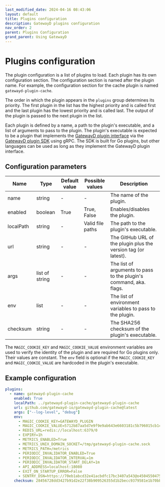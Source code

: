 ```yaml
---
last_modified_date: 2024-04-16 08:43:06
layout: default
title: Plugins configuration
description: GatewayD plugins configuration
nav_order: 2
parent: Plugins Configuration
grand_parent: Using GatewayD
---
```


# Plugins configuration

The plugin configuration is a list of plugins to load. Each plugin has its own configuration section. The configuration section is named after the plugin name. For example, the configuration section for the cache plugin is named `gatewayd-plugin-cache`.

The order in which the plugin appears in the `plugins` group determines its priority. The first plugin in the list has the highest priority and is called first and the last plugin has the lowest priority and is called last. The output of the plugin is passed to the next plugin in the list.

Each plugin is defined by a name, a path to the plugin's executable, and a list of arguments to pass to the plugin. The plugin's executable is expected to be a plugin that implements the [GatewayD plugin
interface](https://github.com/gatewayd-io/gatewayd-plugin-sdk/blob/main/plugin/v1/plugin.proto) via the [GatewayD plugin SDK](https://github.com/gatewayd-io/gatewayd-plugin-sdk) using gRPC. The SDK is built for Go plugins, but other languages can be used as long as they implement the GatewayD plugin interface.

## Configuration parameters

| Name      | Type           | Default value | Possible values  | Description                                                        |
| --------- | -------------- | ------------- | ---------------- | ------------------------------------------------------------------ |
| name      | string         | -             | -                | The name of the plugin.                                            |
| enabled   | boolean        | True          | True, False      | Enables/disables the plugin.                                       |
| localPath | string         | -             | Valid file paths | The path to the plugin's executable.                               |
| url       | string         | -             | -                | The GitHub URL of the plugin plus the version tag (or latest).     |
| args      | list of string | -             | -                | The list of arguments to pass to the plugin's command, aka. flags. |
| env       | list           | -             | -                | The list of environment variables to pass to the plugin.           |
| checksum  | string         | -             | -                | The SHA256 checksum of the plugin's executable.                    |

The `MAGIC_COOKIE_KEY` and `MAGIC_COOKIE_VALUE` environment variables are used to verify the identity of the plugin and are required for Go plugins only. Their values are constant. The `env` field is optional if the `MAGIC_COOKIE_KEY` and `MAGIC_COOKIE_VALUE` are hardcoded in the plugin's executable.

## Example configuration

```yaml
plugins:
  - name: gatewayd-plugin-cache
    enabled: True
    localPath: ../gatewayd-plugin-cache/gatewayd-plugin-cache
    url: github.com/gatewayd-io/gatewayd-plugin-cache@latest
    args: ["--log-level", "debug"]
    env:
      - MAGIC_COOKIE_KEY=GATEWAYD_PLUGIN
      - MAGIC_COOKIE_VALUE=5712b87aa5d7e9f9e9ab643e6603181c5b796015cb1c09d6f5ada882bf2a1872
      - REDIS_URL=redis://localhost:6379/0
      - EXPIRY=1h
      - METRICS_ENABLED=True
      - METRICS_UNIX_DOMAIN_SOCKET=/tmp/gatewayd-plugin-cache.sock
      - METRICS_PATH=/metrics
      - PERIODIC_INVALIDATOR_ENABLED=True
      - PERIODIC_INVALIDATOR_INTERVAL=1m
      - PERIODIC_INVALIDATOR_START_DELAY=1m
      - API_ADDRESS=localhost:18080
      - EXIT_ON_STARTUP_ERROR=False
      - SENTRY_DSN=https://70eb1abcd32e41acbdfc17bc3407a543@o4504550475038720.ingest.sentry.io/4505342961123328
    checksum: 28456728dd3427b91d2e22f38b909526355d1b2becc9379581e1b70bb9495aa9
```
